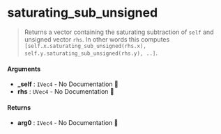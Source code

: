 # saturating\_sub\_unsigned

>  Returns a vector containing the saturating subtraction of `self` and unsigned vector `rhs`.
>  In other words this computes `[self.x.saturating_sub_unsigned(rhs.x), self.y.saturating_sub_unsigned(rhs.y), ..]`.

#### Arguments

- **\_self** : `IVec4` \- No Documentation 🚧
- **rhs** : `UVec4` \- No Documentation 🚧

#### Returns

- **arg0** : `IVec4` \- No Documentation 🚧